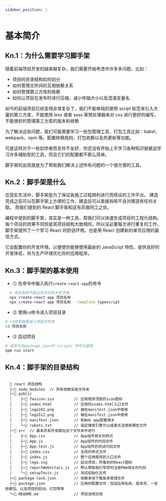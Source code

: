 ```yaml
---
sidebar_position: 1
---
```


# 基本简介

## Kn.1：为什么需要学习脚手架

  随着前端项目开发的越来越复杂，我们需要开始考虑许许多多问题，比如：
  
* 项目的目录结构如何划分
* 如何管理文件间的互相依赖关系
* 如何管理第三方库的依赖
* 如何让项目在发布时进行压缩，减小传输大小以及混淆变量名

如今的前端项目已经变得非常复杂了，我们不能单纯的使用 script 标签来引入大量的第三方库，不能使用 less 或者 sass 等预处理器来对 css 进行更好的编写，不能很好的管理第三方库的版本和依赖

为了解决这些问题，我们可能需要学习一些包管理工具、打包工具比如：babel、webpack、npm 等。配置转换规则、打包依赖以及热更新等功能。

可是这样对于一些初学者而言并不友好，你还没有开始上手学习各种知识就被迫学习许多辅助型的工具，而且它们的配置都不那么简单。

脚手架的出现就是为了帮助我们解决上述所有问题的一个很方便的工具。

## Kn.2：脚手架是什么

在现实生活中，脚手架是为了保证各施工过程顺利进行而搭设的工作平台。
建造完成之前可以在脚手架上方便的工作，建造后可以直接拆除不会对建造有任何关联。
而我们提到的 React 脚手架和这有异曲同工之处。

编程中提到的脚手架，其实是一种工具，帮我们可以快速生成项目的工程化结构。
每个项目的效果不同但是其项目结构大致相同，所以没必要每次进行重复的工作，脚手架提供了一个学习 React 的舒适环境，也是用 React 创建新的单页应用的最佳方式。

它会配置你的开发环境，以便使你能够使用最新的 JavaScript 特性，提供良好的开发体验，并为生产环境优化你的应用程序。

## Kn.3：脚手架的基本使用

* ⓵ 在命令中输入执行`create-react-app`的命令

```bash
  # 项目名称不能出现中文和大写字母
  npx create-react-app 项目名称
  npx create-react-app 项目名称 --template typescript
```

* ⓶ 使用`cd`命令进入项目目录

```bash
# cd意思就是进入项目文件夹
cd 项目名称
```

* ⓷ 启动项目

```bash
# 该命令在package.json中`scripts`中可以查到
npm run start
```

## Kn.4：脚手架的目录结构

```text

  📂 react 项目结构
  ├─📂 node_modules  // 所有依赖安装文件夹
  ├─📂 public      
  │    ├─📄 favicon.ico         // 应用程序顶部的icon图标
  │    ├─📄 index.html          // 应用的index.html入口文件
  │    ├─📄 logo192.png         // 被在manifest.json中使用
  │    ├─📄 logo512.png         // 被在manifest.json中使用
  │    ├─📄 manifest.json       // 和Web app配置相关
  │    └─📄 robots.txt          // 指定搜索引擎可以或者无法爬取哪些文件
  ├─📂 src  // 基本所有开发都在这个文件夹中进行
  │    ├─📄 App.css             // App组件相关的样式
  │    ├─📄 App.js              // App组件的代码文件
  │    ├─📄 App.test.js         // App组件的测试代码文件
  │    ├─📄 index.css           // 全局的样式文件
  │    ├─📄 index.js            // 整个应用程序的入口文件
  │    ├─📄 logo.svg            // 启动项目，所看到的React图标
  │    ├─📄 reportWebVitals.js  // 默认帮助我们写好的注册PWA相关的代码
  │    └─📄 setupTests.js       // 测试初始化文件
  ├─📄 package-lock.json        // 依赖本地下载版本管理文件
  ├─📄 package.json             // 应用的配置文件：包括应用名称、版本号、一些依赖包、以及项目的启动、打包等等
  └─📄 README.md                // 项目说明文档

```
